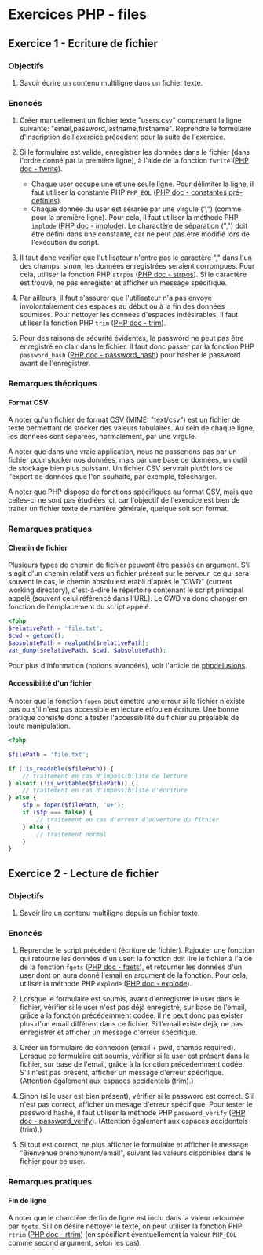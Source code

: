 # Exercices PHP - files

## Exercice 1 - Ecriture de fichier

### Objectifs

 1. Savoir écrire un contenu multiligne dans un fichier texte.

### Enoncés

 1. Créer manuellement un fichier texte "users.csv" comprenant la ligne suivante: "email,password,lastname,firstname". Reprendre le formulaire d'inscription de l'exercice précédent pour la suite de l'exercice.

 2. Si le formulaire est valide, enregistrer les données dans le fichier (dans l'ordre donné par la première ligne), à l'aide de la fonction `fwrite` ([PHP doc - fwrite](https://www.php.net/manual/fr/function.fwrite.php)). 
    - Chaque user occupe une et une seule ligne. Pour délimiter la ligne, il faut utiliser la constante PHP `PHP_EOL` ([PHP doc - constantes pré-définies](https://www.php.net/manual/fr/reserved.constants.php)).
    - Chaque donnée du user est sérarée par une virgule (",") (comme pour la première ligne). Pour cela, il faut utiliser la méthode PHP `implode` ([PHP doc - implode](https://www.php.net/manual/fr/function.implode.php)). Le charactère de séparation (",") doit être défini dans une constante, car ne peut pas être modifié lors de l'exécution du script.
  
 3. Il faut donc vérifier que l'utilisateur n'entre pas le caractère "," dans l'un des champs, sinon, les données enregistrées seraient corrompues. Pour cela, utiliser la fonction PHP `strpos` ([PHP doc - strpos](https://www.php.net/manual/fr/function.strpos.php)). Si le caractère est trouvé, ne pas enregister et afficher un message spécifique.

 4. Par ailleurs, il faut s'assurer que l'utilisateur n'a pas envoyé involontairement des espaces au début ou à la fin des données soumises. Pour nettoyer les données d'espaces indésirables, il faut utiliser la fonction PHP `trim` ([PHP doc - trim](https://www.php.net/manual/fr/function.trim.php)).

 5. Pour des raisons de sécurité évidentes, le password ne peut pas être enregistré en clair dans le fichier. Il faut donc passer par la fonction PHP `password_hash` ([PHP doc - password_hash](https://www.php.net/manual/fr/function.password-hash.php)) pour hasher le password avant de l'enregistrer.


### Remarques théoriques

#### Format CSV

A noter qu'un fichier de [format CSV](https://fr.wikipedia.org/wiki/Comma-separated_values) (MIME: "text/csv") est un fichier de texte permettant de stocker des valeurs tabulaires. Au sein de chaque ligne, les données sont séparées, normalement, par une virgule.

A noter que dans une vraie application, nous ne passerions pas par un fichier pour stocker nos données, mais par une base de données, un outil de stockage bien plus puissant. Un fichier CSV servirait plutôt lors de l'export de données que l'on souhaite, par exemple, télécharger.

A noter que PHP dispose de fonctions spécifiques au format CSV, mais que celles-ci ne sont pas étudiées ici, car l'objectif de l'exercice est bien de traiter un fichier texte de manière générale, quelque soit son format.

### Remarques pratiques

#### Chemin de fichier

Plusieurs types de chemin de fichier peuvent être passés en argument. S'il s'agit d'un chemin relatif vers un fichier présent sur le serveur, ce qui sera souvent le cas, le chemin absolu est établi d'après le "CWD" (current working directory), c'est-à-dire le répertoire contenant le script principal appelé (souvent celui référencé dans l'URL). Le CWD va donc changer en fonction de l'emplacement du script appelé.

```php
<?php
$relativePath = 'file.txt';
$cwd = getcwd();
$absolutePath = realpath($relativePath);
var_dump($relativePath, $cwd, $absolutePath);
```

Pour plus d'information (notions avancées), voir l'article de [phpdelusions](https://phpdelusions.net/articles/paths).

#### Accessibilité d'un fichier

A noter que la fonction `fopen` peut émettre une erreur si le fichier n'existe pas ou s'il n'est pas accessible en lecture et/ou en écriture. Une bonne pratique consiste donc à tester l'accessibilité du fichier au préalable de toute manipulation.

```php
<?php

$filePath = 'file.txt';

if (!is_readable($filePath)) {
    // traitement en cas d'impossibilité de lecture
} elseif (!is_writable($filePath)) {
    // traitement en cas d'impossibilité d'écriture
} else {
    $fp = fopen($filePath, 'w+');
    if ($fp === false) {
        // traitement en cas d'erreur d'ouverture du fichier
    } else {
        // traitement normal
    }
}
```

## Exercice 2 - Lecture de fichier

### Objectifs

 1. Savoir lire un contenu multiligne depuis un fichier texte.

### Enoncés

 1. Reprendre le script précédent (écriture de fichier). Rajouter une fonction qui retourne les données d'un user: la fonction doit lire le fichier à l'aide de la fonction `fgets` ([PHP doc - fgets](https://www.php.net/manual/fr/function.fgets.php)), et retourner les données d'un user dont on aura donné l'email en argument de la fonction. Pour cela, utiliser la méthode PHP `explode` ([PHP doc - explode](https://www.php.net/manual/fr/function.explode.php)).

 2. Lorsque le formulaire est soumis, avant d'enregistrer le user dans le fichier, vérifier si le user n'est pas déjà enregistré, sur base de l'email, grâce à la fonction précédemment codée. Il ne peut donc pas exister plus d'un email différent dans ce fichier. Si l'email existe déjà, ne pas enregistrer et afficher un message d'erreur spécifique.

 3. Créer un formulaire de connexion (email + pwd, champs required). Lorsque ce formulaire est soumis, vérifier si le user est présent dans le fichier, sur base de l'email, grâce à la fonction précédemment codée. S'il n'est pas présent, afficher un message d'erreur spécifique. (Attention également aux espaces accidentels (trim).)
 
 4. Sinon (si le user est bien présent), vérifier si le password est correct. S'il n'est pas correct, afficher un mesage d'erreur spécifique. Pour tester le password hashé, il faut utiliser la méthode PHP `password_verify` ([PHP doc - password_verify](https://www.php.net/manual/fr/function.password-verify.php)). (Attention également aux espaces accidentels (trim).)
 
 5. Si tout est correct, ne plus afficher le formulaire et afficher le message "Bienvenue prénom/nom/email", suivant les valeurs disponibles dans le fichier pour ce user.

### Remarques pratiques

#### Fin de ligne

A noter que le charctère de fin de ligne est inclu dans la valeur retournée par `fgets`. Si l'on désire nettoyer le texte, on peut utiliser la fonction PHP `rtrim` ([PHP doc - rtrim](https://www.php.net/manual/fr/function.rtrim.php)) (en spécifiant éventuellement la valeur `PHP_EOL` comme second argument, selon les cas).

